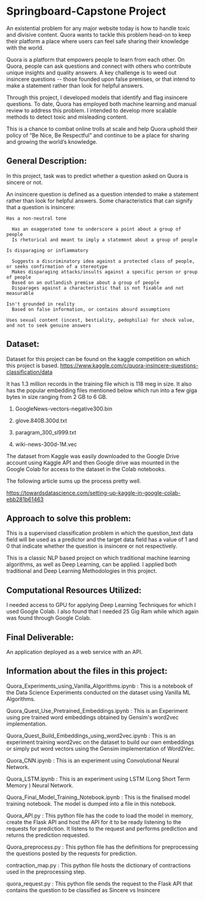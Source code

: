 # Springboard-Capstone Project

An existential problem for any major website today is how to handle toxic and divisive content. Quora wants to tackle this problem head-on to keep their platform a place where users can feel safe sharing their knowledge with the world.

Quora is a platform that empowers people to learn from each other. On Quora, people can ask questions and connect with others who contribute unique insights and quality answers. A key challenge is to weed out insincere questions -- those founded upon false premises, or that intend to make a statement rather than look for helpful answers.

Through this project, I developed models that identify and flag insincere questions. To date, Quora has employed both machine learning and manual review to address this problem. I intended to develop more scalable methods to detect toxic and misleading content.

This is a chance to combat online trolls at scale and help Quora uphold their policy of “Be Nice, Be Respectful” and continue to be a place for sharing and growing the world’s knowledge.

## General Description:

In this project, task was to predict whether a question asked on Quora is sincere or not.

An insincere question is defined as a question intended to make a statement rather than look for helpful answers. Some characteristics that can signify that a question is insincere:

    Has a non-neutral tone
  
      Has an exaggerated tone to underscore a point about a group of people
      Is rhetorical and meant to imply a statement about a group of people
      
    Is disparaging or inflammatory
    
      Suggests a discriminatory idea against a protected class of people, or seeks confirmation of a stereotype
      Makes disparaging attacks/insults against a specific person or group of people
      Based on an outlandish premise about a group of people
      Disparages against a characteristic that is not fixable and not measurable
      
    Isn't grounded in reality
      Based on false information, or contains absurd assumptions
      
    Uses sexual content (incest, bestiality, pedophilia) for shock value, and not to seek genuine answers




## Dataset:
Dataset for this project can be found on the kaggle competition on which this project is based. 
https://www.kaggle.com/c/quora-insincere-questions-classification/data

It has 1.3 million records in the training file which is 118 meg in size. It also has the popular embedding files mentioned below which run into a few giga bytes in size ranging from 2 GB to 6 GB.

1) GoogleNews-vectors-negative300.bin

2) glove.840B.300d.txt

3) paragram_300_sl999.txt

4) wiki-news-300d-1M.vec

The dataset from Kaggle was easily downloaded to the Google Drive account using Kaggle API and then Google drive was mounted in the Google Colab for access to the dataset in the Colab notebooks.

The following article sums up the process pretty well.

https://towardsdatascience.com/setting-up-kaggle-in-google-colab-ebb281b61463

## Approach to solve this problem:
This is a supervised classification problem in which the question_text data field will be used as a predictor and the target data field has a value of 1 and 0 that indicate whether the question is insincere or not respectively.

This is a classic NLP based project on which traditional machine learning algorithms, as well as Deep Learning, can be applied. I applied both traditional and Deep Learning Methodologies in this project.

## Computational Resources Utilized:
I needed access to GPU for applying Deep Learning Techniques for which I used Google Colab.
I also found that I needed 25 Gig Ram while which again was found through Google Colab.

## Final Deliverable:
An application deployed as a web service with an API.


## Information about the files in this project:

Quora_Experiments_using_Vanilla_Algorithms.ipynb : This is a notebook of the Data Science Experiments conducted on the dataset using Vanilla ML Algorithms.

Quora_Quest_Use_Pretrained_Embeddings.ipynb : This is an Experiment using pre trained word embeddings obtained by Gensim's word2vec implementation.

Quora_Quest_Build_Embeddings_using_word2vec.ipynb : This is an experiment training word2vec on the dataset to build our own embeddings or simply put word vectors using the Gensim implementation of Word2Vec.

Quora_CNN.ipynb : This is an experiment using Convolutional Neural Network.

Quora_LSTM.ipynb : This is an experiment using LSTM (Long Short Term Memory ) Neural Network.

Quora_Final_Model_Training_Notebook.ipynb : This is the finalised model training notebook. The model is dumped into a file in this notebook.

Quora_API.py : This python file has the code to load the model in memory, create the Flask API and host the API for it to be ready listening to the requests for prediction. It listens to the request and performs prediction and returns the prediction requested.

Quora_preprocess.py : This python file has the definitions for preprocessing the questions posted by the requests for prediction.

contraction_map.py : This python file hosts the dictionary of contractions used in the preprocessing step.

quora_request.py : This python file sends the request to the Flask API that contains the question to be classified as Sincere vs Insincere
